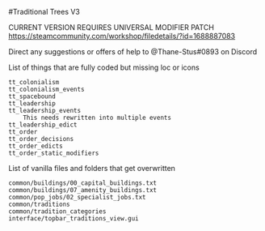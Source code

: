 #Traditional Trees V3

CURRENT VERSION REQUIRES UNIVERSAL MODIFIER PATCH
https://steamcommunity.com/workshop/filedetails/?id=1688887083

Direct any suggestions or offers of help to @Thane-Stus#0893 on Discord

List of things that are fully coded but missing loc or icons
	
	tt_colonialism 
	tt_colonialism_events
	tt_spacebound
	tt_leadership
	tt_leadership_events
		This needs rewritten into multiple events
	tt_leadership_edict
	tt_order
	tt_order_decisions
	tt_order_edicts
	tt_order_static_modifiers
	
List of vanilla files and folders that get overwritten

	common/buildings/00_capital_buildings.txt
	common/buildings/07_amenity_buildings.txt
	common/pop_jobs/02_specialist_jobs.txt
	common/traditions
	common/tradition_categories
	interface/topbar_traditions_view.gui
